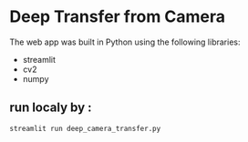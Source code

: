 # Deep Transfer from Camera


The web app was built in Python using the following libraries:
* streamlit
* cv2
* numpy

## run localy by : 

```
streamlit run deep_camera_transfer.py
```